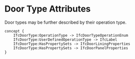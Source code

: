 Door Type Attributes
====================

Door types may be further described by their operation type.

```
concept {
    IfcDoorType:OperationType -> IfcDoorTypeOperationEnum
    IfcDoorType:UserDefinedOperationType -> IfcLabel
    IfcDoorType:HasPropertySets -> IfcDoorLiningProperties
    IfcDoorType:HasPropertySets -> IfcDoorPanelProperties
}
```
